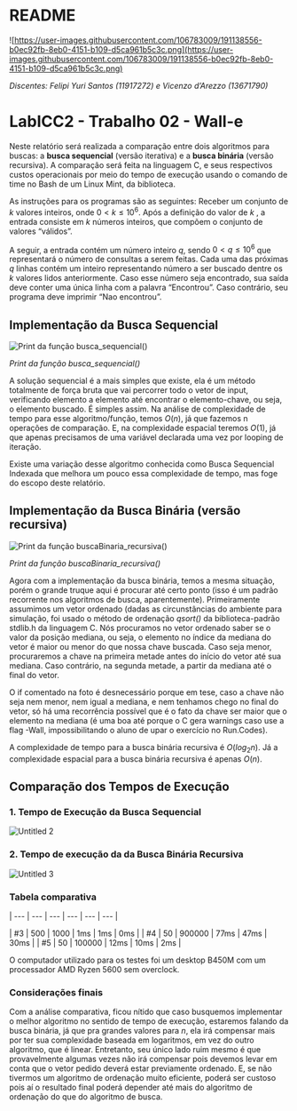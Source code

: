 # README

![https://user-images.githubusercontent.com/106783009/191138556-b0ec92fb-8eb0-4151-b109-d5ca961b5c3c.png](https://user-images.githubusercontent.com/106783009/191138556-b0ec92fb-8eb0-4151-b109-d5ca961b5c3c.png)

*Discentes: Felipi Yuri Santos (11917272) e Vicenzo d’Arezzo (13671790)*

# LabICC2 - Trabalho 02 - Wall-e

Neste relatório será realizada a comparação entre dois algoritmos para buscas: a **busca sequencial** (versão iterativa) e a **busca binária** (versão recursiva). A comparação será feita na linguagem C, e seus respectivos custos operacionais por meio do tempo de execução usando o comando de time no Bash de um Linux Mint, da biblioteca.

As instruções para os programas são as seguintes: Receber um conjunto de $k$ valores inteiros, onde $0 < k \leq 10^6$. Após a definição do valor de $k$ , a entrada consiste em $k$ números inteiros, que compõem o conjunto de valores “válidos”. 

A seguir, a entrada contém um número inteiro $q$, sendo $0 < q \leq 10^6$ que representará o número de consultas a serem feitas. Cada uma das próximas $q$ linhas contém um inteiro representando número a ser buscado dentre os $k$ valores lidos anteriormente. Caso esse número seja encontrado, sua saída deve conter uma única linha com a palavra “Encontrou”. Caso contrário, seu programa deve imprimir “Nao encontrou”.

## Implementação da Busca Sequencial

![*Print da função busca_sequencial()*](https://user-images.githubusercontent.com/38444497/192427992-64565c54-84ba-4daf-964b-4f1d8a0974ed.png)


*Print da função busca_sequencial()*

A solução sequencial é a mais simples que existe, ela é um método totalmente de força bruta que vai percorrer todo o vetor de input, verificando elemento a elemento até encontrar o elemento-chave, ou seja, o elemento buscado. É simples assim. Na análise de complexidade de tempo para esse algoritmo/função, temos $O(n)$, já que fazemos n operações de comparação. E, na complexidade espacial teremos $O(1)$, já que apenas precisamos de uma variável declarada uma vez por looping de iteração.

Existe uma variação desse algoritmo conhecida como Busca Sequencial Indexada que melhora um pouco essa complexidade de tempo, mas foge do escopo deste relatório.  

## Implementação da Busca Binária (versão recursiva)

![*Print da função buscaBinaria_recursiva()* ](https://user-images.githubusercontent.com/38444497/192428041-db9fd853-9666-4e29-9a8a-8d9bb33af96b.png)


*Print da função buscaBinaria_recursiva()* 

Agora com a implementação da busca binária, temos a mesma situação, porém o grande truque aqui é procurar até certo ponto (isso é um padrão recorrente nos algoritmos de busca, aparentemente). Primeiramente assumimos um vetor ordenado (dadas as circunstâncias do ambiente para simulação, foi usado o método de ordenação *qsort()* da biblioteca-padrão stdlib.h da linguagem C. Nós procuramos no vetor ordenado saber se o valor da posição mediana, ou seja, o elemento no índice da mediana do vetor é maior ou menor do que nossa chave buscada. Caso seja menor, procuraremos a chave na primeira metade antes do início do vetor até sua mediana. Caso contrário, na segunda metade, a partir da mediana até o final do vetor.

O if comentado na foto é desnecessário porque em tese, caso a chave não seja nem menor, nem igual a mediana, e nem tenhamos chego no final do vetor, só há uma recorrência possível que é o fato da chave ser maior que o elemento na mediana (é uma boa até porque o C gera warnings caso use a flag -Wall, impossibilitando o aluno de upar o exercício no Run.Codes).  

A complexidade de tempo para a busca binária recursiva é $O(log_2{n})$. Já a complexidade espacial para a busca binária recursiva é apenas $O(n)$.

## Comparação dos Tempos de Execução

### 1. Tempo de Execução da Busca Sequencial

![Untitled 2](https://user-images.githubusercontent.com/38444497/192428112-3abad4b3-dedf-4ed1-85d3-a864cbcbd4a9.png)


### 2. Tempo de execução da da Busca Binária Recursiva

![Untitled 3](https://user-images.githubusercontent.com/38444497/192428130-897a60c0-fcaa-418d-b413-b87cb5bd0f96.png)


### Tabela comparativa

| --- | --- | --- | --- | --- | --- |

| #3 | 500 | 1000 | 1ms | 1ms | 0ms |
| #4 | 50 | 900000 | 77ms | 47ms | 30ms |
| #5 | 50 | 100000 | 12ms | 10ms | 2ms |

O computador utilizado para os testes foi um desktop B450M com um processador AMD Ryzen 5600 sem overclock.

### Considerações finais

Com a análise comparativa, ficou nítido que caso busquemos implementar o melhor algoritmo no sentido de tempo de execução, estaremos falando da busca binária, já que pra grandes valores para $n$, ela irá compensar mais por ter sua complexidade baseada em logaritmos, em vez do outro algoritmo, que é linear. Entretanto, seu único lado ruim mesmo é que provavelmente algumas vezes não irá compensar pois devemos levar em conta que o vetor pedido deverá estar previamente ordenado. E, se não tivermos um algoritmo de ordenação muito eficiente, poderá ser custoso pois aí o resultado final poderá depender até mais do algoritmo de ordenação do que do algoritmo de busca.
